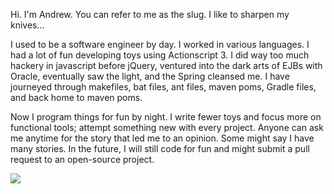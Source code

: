 Hi. I'm Andrew. You can refer to me as the slug. I like to sharpen my knives...

I used to be a software engineer by day. I worked in various languages. I had a lot of fun developing toys using Actionscript 3. I did way too much hackery in javascript before jQuery, ventured into the dark arts of EJBs with Oracle, eventually saw the light, and the Spring cleansed me. I have journeyed through makefiles, bat files, ant files, maven poms, Gradle files, and back home to maven poms.

Now I program things for fun by night. I write fewer toys and focus more on functional tools; attempt something new with every project. Anyone can ask me anytime for the story that led me to an opinion. Some might say I have many stories.
In the future, I will still code for fun and might submit a pull request to an open-source project.

<a href="https://github.com/anuraghazra/github-readme-stats">
  <img align="center" src="https://github-readme-stats.vercel.app/api/top-langs/?username=avanderw&layout=compact&hide_title=true&hide_border=true&lang_count=5" />
</a>

<!--
**avanderw/avanderw** is a ✨ _special_ ✨ repository because its `README.md` (this file) appears on your GitHub profile.

Here are some ideas to get you started:

- 🔭 I’m currently working on ...
- 🌱 I’m currently learning ...
- 👯 I’m looking to collaborate on ...
- 🤔 I’m looking for help with ...
- 💬 Ask me about ...
- 📫 How to reach me: ...
- 😄 Pronouns: ...
- ⚡ Fun fact: ...
-->
